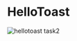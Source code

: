 # HelloToast
![hellotoast task2](https://user-images.githubusercontent.com/81640447/145956811-ce757b95-dae0-4c89-9c79-2451ca86121f.gif)
